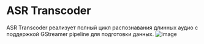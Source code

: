# ASR Transcoder 
ASR Transcoder реализует полный цикл распознавания длинных аудио с поддержкой GStreamer pipeline для подготовки данных.
![image](https://user-images.githubusercontent.com/11292800/134492676-40f9fef8-9076-4b43-b583-e804ac12dd73.png)

